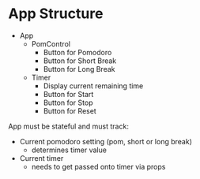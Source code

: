 # App Structure

* App
  * PomControl
    * Button for Pomodoro
    * Button for Short Break
    * Button for Long Break 
  * Timer
    * Display current remaining time
    * Button for Start
    * Button for Stop
    * Button for Reset 


App must be stateful and must track: 

* Current pomodoro setting (pom, short or long break)
  * determines timer value 
* Current timer 
  * needs to get passed onto timer via props